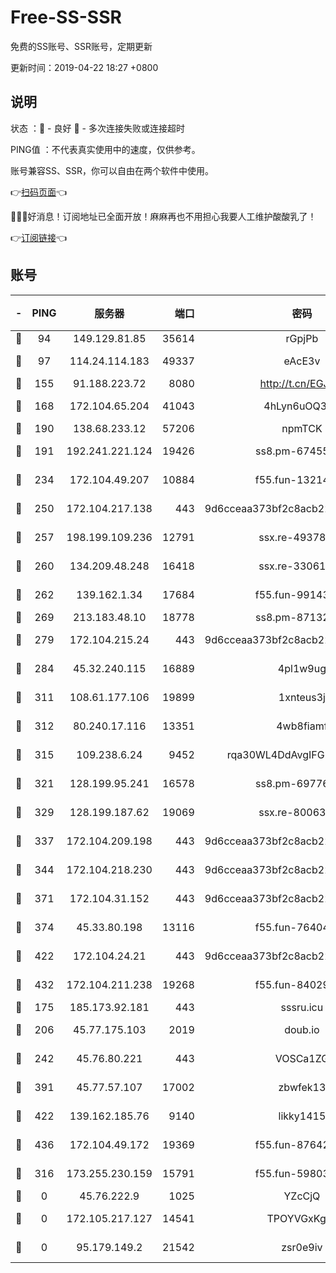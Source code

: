 # Free-SS-SSR

免费的SS账号、SSR账号，定期更新

更新时间：2019-04-22 18:27 +0800

## 说明

状态     ：🙂 - 良好 🙁 - 多次连接失败或连接超时

PING值   ：不代表真实使用中的速度，仅供参考。

账号兼容SS、SSR，你可以自由在两个软件中使用。

👉[扫码页面](https://liesauer.github.io/Free-SS-SSR/)👈

🎉🎉🎉好消息！订阅地址已全面开放！麻麻再也不用担心我要人工维护酸酸乳了！

👉[订阅链接](https://www.liesauer.net/yogurt/subscribe?ACCESS_TOKEN=DAYxR3mMaZAsaqUb)👈

## 账号

|-|PING|服务器|端口|密码|加密方式|区域|
|:----:|:----:|:-----:|-----:|:----:|:----:|:----:|
|🙂|94|149.129.81.85|35614|rGpjPb|rc4-md5|CN|
|🙂|97|114.24.114.183|49337|eAcE3v|chacha20-ietf|TW|
|🙂|155|91.188.223.72|8080|http://t.cn/EGJIyrl|rc4-md5|RU|
|🙂|168|172.104.65.204|41043|4hLyn6uOQ3hU|aes-256-cfb|JP|
|🙂|190|138.68.233.12|57206|npmTCK|rc4-md5|US|
|🙂|191|192.241.221.124|19426|ss8.pm-67455656|aes-256-cfb|US|
|🙂|234|172.104.49.207|10884|f55.fun-13214951|aes-256-cfb|SG|
|🙂|250|172.104.217.138|443|9d6cceaa373bf2c8acb22e60b6a58be6|aes-256-cfb|US|
|🙂|257|198.199.109.236|12791|ssx.re-49378224|aes-256-cfb|US|
|🙂|260|134.209.48.248|16418|ssx.re-33061012|aes-256-cfb|US|
|🙂|262|139.162.1.34|17684|f55.fun-99143275|aes-256-cfb|SG|
|🙂|269|213.183.48.10|18778|ss8.pm-87132354|rc4-md5|RU|
|🙂|279|172.104.215.24|443|9d6cceaa373bf2c8acb22e60b6a58be6|aes-256-cfb|US|
|🙂|284|45.32.240.115|16889|4pl1w9ug|aes-256-cfb|AU|
|🙂|311|108.61.177.106|19899|1xnteus3j|aes-256-cfb|FR|
|🙂|312|80.240.17.116|13351|4wb8fiamf|aes-256-cfb|DE|
|🙂|315|109.238.6.24|9452|rqa30WL4DdAvgIFG6Fs3znzTa|aes-256-cfb|FR|
|🙂|321|128.199.95.241|16578|ss8.pm-69776510|aes-256-cfb|SG|
|🙂|329|128.199.187.62|19069|ssx.re-80063922|aes-256-cfb|SG|
|🙂|337|172.104.209.198|443|9d6cceaa373bf2c8acb22e60b6a58be6|aes-256-cfb|US|
|🙂|344|172.104.218.230|443|9d6cceaa373bf2c8acb22e60b6a58be6|aes-256-cfb|US|
|🙂|371|172.104.31.152|443|9d6cceaa373bf2c8acb22e60b6a58be6|aes-256-cfb|US|
|🙂|374|45.33.80.198|13116|f55.fun-76404127|aes-256-cfb|US|
|🙂|422|172.104.24.21|443|9d6cceaa373bf2c8acb22e60b6a58be6|aes-256-cfb|US|
|🙂|432|172.104.211.238|19268|f55.fun-84029225|aes-256-cfb|US|
|🙂|175|185.173.92.181|443|sssru.icu|rc4-md5|RU|
|🙂|206|45.77.175.103|2019|doub.io|aes-128-ctr|SG|
|🙂|242|45.76.80.221|443|VOSCa1ZG|aes-256-cfb|DE|
|🙂|391|45.77.57.107|17002|zbwfek13|aes-256-cfb|GB|
|🙂|422|139.162.185.76|9140|likky1415|aes-256-cfb|DE|
|🙂|436|172.104.49.172|19369|f55.fun-87642151|aes-256-cfb|SG|
|🙁|316|173.255.230.159|15791|f55.fun-59803167|aes-256-cfb|US|
|🙁|0|45.76.222.9|1025|YZcCjQ|rc4-md5|JP|
|🙁|0|172.105.217.127|14541|TPOYVGxKglpi|aes-256-cfb|JP|
|🙁|0|95.179.149.2|21542|zsr0e9iv|aes-256-cfb|NL|
